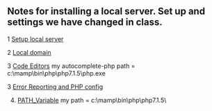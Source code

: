 ## Notes for installing a local server. Set up and settings we have changed in class.

1 [Setup local server](https://github.com/susanBuck/dwa15-fall2017/blob/master/01_Servers_and_Git/01_Setup_local_server.md)

2 [Local domain](https://github.com/susanBuck/dwa15-fall2017/blob/master/01_Servers_and_Git/09_Local_domain.md)

3 [Code Editors](https://github.com/susanBuck/dwa15-fall2017/blob/master/02_PHP/99_Code_editors.md)
  my autocomplete-php path = c:\mamp\bin\php\php7.1.5\php.exe

3 [Error Reporting and PHP config](https://github.com/susanBuck/dwa15-fall2017/blob/master/02_PHP/02_Error_reporting_and_PHP_config.md)

4. [PATH_Variable](https://github.com/susanBuck/dwa15-fall2017/blob/master/00_Command_Line/99_Extras/PATH_Variable.md)
  my path = c:\mamp\bin\php\php7.1.5\
